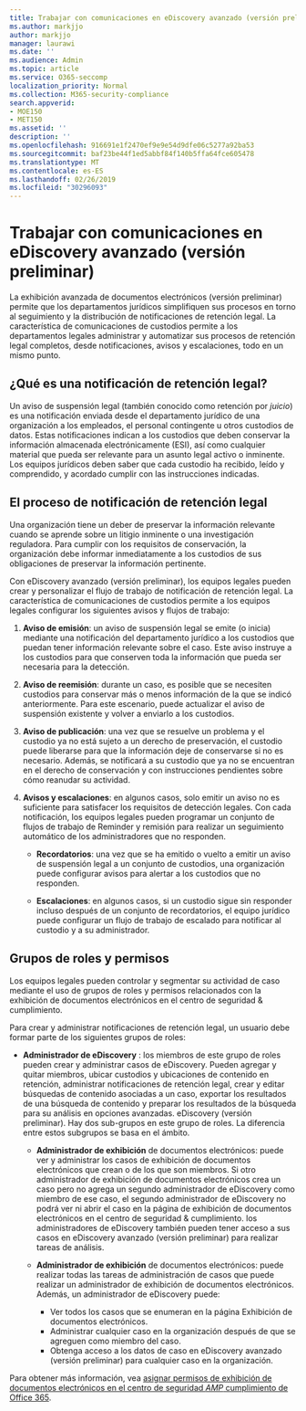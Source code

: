 ```yaml
---
title: Trabajar con comunicaciones en eDiscovery avanzado (versión preliminar)
ms.author: markjjo
author: markjjo
manager: laurawi
ms.date: ''
ms.audience: Admin
ms.topic: article
ms.service: O365-seccomp
localization_priority: Normal
ms.collection: M365-security-compliance
search.appverid:
- MOE150
- MET150
ms.assetid: ''
description: ''
ms.openlocfilehash: 916691e1f2470ef9e9e54d9dfe06c5277a92ba53
ms.sourcegitcommit: baf23be44f1ed5abbf84f140b5ffa64fce605478
ms.translationtype: MT
ms.contentlocale: es-ES
ms.lasthandoff: 02/26/2019
ms.locfileid: "30296093"
---
```

# <a name="work-with-communications-in-advanced-ediscovery-preview"></a>Trabajar con comunicaciones en eDiscovery avanzado (versión preliminar)

La exhibición avanzada de documentos electrónicos (versión preliminar) permite que los departamentos jurídicos simplifiquen sus procesos en torno al seguimiento y la distribución de notificaciones de retención legal. La característica de comunicaciones de custodios permite a los departamentos legales administrar y automatizar sus procesos de retención legal completos, desde notificaciones, avisos y escalaciones, todo en un mismo punto.

## <a name="what-is-a-legal-hold-notification"></a>¿Qué es una notificación de retención legal?

Un aviso de suspensión legal (también conocido como retención por *juicio*) es una notificación enviada desde el departamento jurídico de una organización a los empleados, el personal contingente u otros custodios de datos. Estas notificaciones indican a los custodios que deben conservar la información almacenada electrónicamente (ESI), así como cualquier material que pueda ser relevante para un asunto legal activo o inminente. Los equipos jurídicos deben saber que cada custodio ha recibido, leído y comprendido, y acordado cumplir con las instrucciones indicadas.

## <a name="the-legal-hold-notification-process"></a>El proceso de notificación de retención legal

Una organización tiene un deber de preservar la información relevante cuando se aprende sobre un litigio inminente o una investigación reguladora. Para cumplir con los requisitos de conservación, la organización debe informar inmediatamente a los custodios de sus obligaciones de preservar la información pertinente. 

Con eDiscovery avanzado (versión preliminar), los equipos legales pueden crear y personalizar el flujo de trabajo de notificación de retención legal. La característica de comunicaciones de custodios permite a los equipos legales configurar los siguientes avisos y flujos de trabajo:

1. **Aviso de emisión**: un aviso de suspensión legal se emite (o inicia) mediante una notificación del departamento jurídico a los custodios que puedan tener información relevante sobre el caso. Este aviso instruye a los custodios para que conserven toda la información que pueda ser necesaria para la detección. 
   
2.  **Aviso de reemisión**: durante un caso, es posible que se necesiten custodios para conservar más o menos información de la que se indicó anteriormente. Para este escenario, puede actualizar el aviso de suspensión existente y volver a enviarlo a los custodios.

3.  **Aviso de publicación**: una vez que se resuelve un problema y el custodio ya no está sujeto a un derecho de preservación, el custodio puede liberarse para que la información deje de conservarse si no es necesario. Además, se notificará a su custodio que ya no se encuentran en el derecho de conservación y con instrucciones pendientes sobre cómo reanudar su actividad.

4. **Avisos y escalaciones**: en algunos casos, solo emitir un aviso no es suficiente para satisfacer los requisitos de detección legales. Con cada notificación, los equipos legales pueden programar un conjunto de flujos de trabajo de Reminder y remisión para realizar un seguimiento automático de los administradores que no responden.

    - **Recordatorios**: una vez que se ha emitido o vuelto a emitir un aviso de suspensión legal a un conjunto de custodios, una organización puede configurar avisos para alertar a los custodios que no responden. 

    - **Escalaciones**: en algunos casos, si un custodio sigue sin responder incluso después de un conjunto de recordatorios, el equipo jurídico puede configurar un flujo de trabajo de escalado para notificar al custodio y a su administrador.

## <a name="role-groups-and-permissions"></a>Grupos de roles y permisos 

Los equipos legales pueden controlar y segmentar su actividad de caso mediante el uso de grupos de roles y permisos relacionados con la exhibición de documentos electrónicos en el centro de seguridad & cumplimiento. 

Para crear y administrar notificaciones de retención legal, un usuario debe formar parte de los siguientes grupos de roles:

- **Administrador de eDiscovery** : los miembros de este grupo de roles pueden crear y administrar casos de eDiscovery. Pueden agregar y quitar miembros, ubicar custodios y ubicaciones de contenido en retención, administrar notificaciones de retención legal, crear y editar búsquedas de contenido asociadas a un caso, exportar los resultados de una búsqueda de contenido y preparar los resultados de la búsqueda para su análisis en opciones avanzadas. eDiscovery (versión preliminar). Hay dos sub-grupos en este grupo de roles. La diferencia entre estos subgrupos se basa en el ámbito.

  - **Administrador de exhibición** de documentos electrónicos: puede ver y administrar los casos de exhibición de documentos electrónicos que crean o de los que son miembros. Si otro administrador de exhibición de documentos electrónicos crea un caso pero no agrega un segundo administrador de eDiscovery como miembro de ese caso, el segundo administrador de eDiscovery no podrá ver ni abrir el caso en la página de exhibición de documentos electrónicos en el centro de seguridad & cumplimiento. los administradores de eDiscovery también pueden tener acceso a sus casos en eDiscovery avanzado (versión preliminar) para realizar tareas de análisis.

  - **Administrador de exhibición** de documentos electrónicos: puede realizar todas las tareas de administración de casos que puede realizar un administrador de exhibición de documentos electrónicos. Además, un administrador de eDiscovery puede:
    
    - Ver todos los casos que se enumeran en la página Exhibición de documentos electrónicos.
    - Administrar cualquier caso en la organización después de que se agreguen como miembro del caso.
    - Obtenga acceso a los datos de caso en eDiscovery avanzado (versión preliminar) para cualquier caso en la organización.

Para obtener más información, vea [asignar permisos de exhibición de documentos electrónicos en el centro de seguridad _AMP_ cumplimiento de Office 365](../assign-ediscovery-permissions.md).